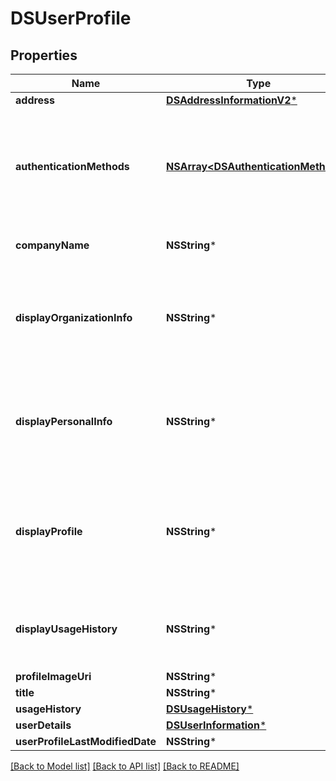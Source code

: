 # DSUserProfile

## Properties
Name | Type | Description | Notes
------------ | ------------- | ------------- | -------------
**address** | [**DSAddressInformationV2***](DSAddressInformationV2.md) |  | [optional] 
**authenticationMethods** | [**NSArray&lt;DSAuthenticationMethod&gt;***](DSAuthenticationMethod.md) | These properties cannot be modified in the PUT.   Indicates the authentication methods used by the user. | [optional] 
**companyName** | **NSString*** | The name of the user&#39;s Company. | [optional] 
**displayOrganizationInfo** | **NSString*** |  When set to **true**, the user&#39;s company and title information are shown on the ID card.  | [optional] 
**displayPersonalInfo** | **NSString*** | When set to **true**, the user&#39;s Address and Phone number are shown on the ID card. | [optional] 
**displayProfile** | **NSString*** | When set to **true**, the user&#39;s ID card can be viewed from signed documents and envelope history. | [optional] 
**displayUsageHistory** | **NSString*** | When set to **true**, the user&#39;s usage information is shown on the ID card. | [optional] 
**profileImageUri** | **NSString*** |  | [optional] 
**title** | **NSString*** |  | [optional] 
**usageHistory** | [**DSUsageHistory***](DSUsageHistory.md) |  | [optional] 
**userDetails** | [**DSUserInformation***](DSUserInformation.md) |  | [optional] 
**userProfileLastModifiedDate** | **NSString*** |  | [optional] 

[[Back to Model list]](../README.md#documentation-for-models) [[Back to API list]](../README.md#documentation-for-api-endpoints) [[Back to README]](../README.md)


